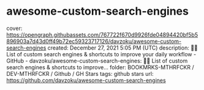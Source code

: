 # awesome-custom-search-engines

cover: https://opengraph.githubassets.com/767722f670d9926fde04894420bf5b5896903a7d43d0ff49b72ec59323717126/davzoku/awesome-custom-search-engines
created: December 27, 2021 5:05 PM (UTC)
description: 🏃💨 List of custom search engines & shortcuts to improve your daily workflow - GitHub - davzoku/awesome-custom-search-engines: 🏃💨 List of custom search engines & shortcuts to improve...
folder: BOOKMRKS-MTHRFCKR / DEV-MTHRFCKR / Github / GH Stars
tags: github stars
url: https://github.com/davzoku/awesome-custom-search-engines